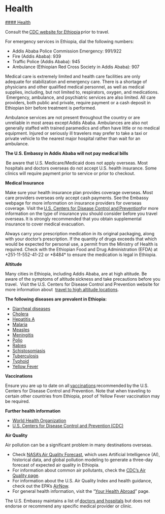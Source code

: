 # Health

[#### Health](javascript:void(0); "Health")

Consult the [CDC website for Ethiopia](https://wwwnc.cdc.gov/travel/destinations/traveler/none/ethiopia) prior to travel.

For emergency services in Ethiopia, dial the following numbers:

* Addis Ababa Police Commission Emergency: 991/922
* Fire (Addis Ababa): 939
* Traffic Police (Addis Ababa): 945
* Ambulance (Ethiopian Red Cross Society in Addis Ababa): 907

Medical care is extremely limited and health care facilities are only adequate for stabilization and emergency care. There is a shortage of physicians and other qualified medical personnel, as well as medical supplies, including, but not limited to, respirators, oxygen, and medications.  Emergency, ambulance, and psychiatric services are also limited. All care providers, both public and private, require payment or a cash deposit in Ethiopian birr before treatment is performed.

Ambulance services are not present throughout the country or are unreliable in most areas except Addis Ababa. Ambulances are also not generally staffed with trained paramedics and often have little or no medical equipment. Injured or seriously ill travelers may prefer to take a taxi or private vehicle to the nearest major hospital rather than wait for an ambulance.

**The U.S. Embassy in Addis Ababa will not pay medical bills**

 Be aware that U.S. Medicare/Medicaid does not apply overseas. Most hospitals and doctors overseas do not accept U.S. health insurance. Some clinics will require payment prior to service or prior to checkout.

**Medical Insurance**

Make sure your health insurance plan provides coverage overseas. Most care providers overseas only accept cash payments. See the Embassy webpage for more information on insurance providers for overseas coverage. Visit the [U.S. Centers for Disease Control and Prevention](https://wwwnc.cdc.gov/travel/page/insurance)for more information on the type of insurance you should consider before you travel overseas. It is strongly recommended that you obtain supplemental insurance to cover medical evacuation.

Always carry your prescription medication in its original packaging, along with your doctor’s prescription. If the quantity of drugs exceeds that which would be expected for personal use, a permit from the Ministry of Health is required. Check with the Ethiopian Food and Drug Administration (EFDA) at +251-11-552-41-22 or \*8484\* to ensure the medication is legal in Ethiopia.

**Altitude**

Many cities in Ethiopia, including Addis Ababa, are at high altitude. Be aware of the symptoms of altitude sickness and take precautions before you travel.  Visit the U.S. Centers for Disease Control and Prevention website for more information about  [travel to high altitude locations](https://wwwnc.cdc.gov/travel/page/travel-to-high-altitudes).

**The following diseases are prevalent in Ethiopia:**

* [Diarrheal diseases](https://wwwnc.cdc.gov/travel/page/travelers-diarrhea)
* [Cholera](https://wwwnc.cdc.gov/travel/diseases/cholera)
* [Hepatitis A](https://wwwnc.cdc.gov/travel/diseases/hepatitis-a)
* [Malaria](https://wwwnc.cdc.gov/travel/diseases/malaria)
* [Measles](https://wwwnc.cdc.gov/travel/diseases/measles)
* [Meningitis](https://wwwnc.cdc.gov/travel/diseases/meningococcal-disease)
* [Polio](https://wwwnc.cdc.gov/travel/diseases/poliomyelitis)
* [Rabies](https://wwwnc.cdc.gov/travel/diseases/rabies)
* [Schistosomiasis](https://www.cdc.gov/parasites/schistosomiasis/)
* [Tuberculosis](https://wwwnc.cdc.gov/travel/diseases/tuberculosis)
* [Typhoid](https://wwwnc.cdc.gov/travel/diseases/typhoid)
* [Yellow Fever](https://wwwnc.cdc.gov/travel/diseases/yellow-fever)

**Vaccinations**

Ensure you are up to date on all [vaccinations](https://www.cdc.gov/vaccines/) recommended by the U.S. Centers for Disease Control and Prevention. Note that when traveling to certain other countries from Ethiopia, proof of Yellow Fever vaccination may be required.

**Further health information**

* [World Health Organization](https://www.who.int/)
* [U.S. Centers for Disease Control and Prevention (CDC)](https://wwwnc.cdc.gov/travel/)

**Air Quality**

Air pollution can be a significant problem in many destinations overseas.

* Check [NASA’s Air Quality Forecast](https://aeronet.gsfc.nasa.gov/new_web/aqforecast), which uses Artificial Intelligence (AI), historical data, and global pollution modeling to generate a three-day forecast of expected air quality in Ethiopia.
* For information about common air pollutants, check the [CDC’s Air Quality page](https://www.cdc.gov/air-quality/pollutants/).
* For information about the U.S. Air Quality Index and health guidance, check out the EPA’s [AirNow](https://www.airnow.gov/aqi/aqi-basics/).
* For general health information, visit the “[Your Health Abroad](https://travel.state.gov/content/travel/en/international-travel/before-you-go/your-health-abroad.html)” page.

The U.S. Embassy maintains a list of [doctors and hospitals](https://et.usembassy.gov/u-s-citizen-services/doctors/) but does not endorse or recommend any specific medical provider or clinic.